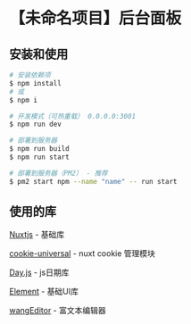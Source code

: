 # 【未命名项目】后台面板

## 安装和使用

```bash
# 安装依赖项
$ npm install
# 或
$ npm i

# 开发模式（可热重载） 0.0.0.0:3001
$ npm run dev

# 部署到服务器
$ npm run build
$ npm run start

# 部署到服务器（PM2） - 推荐
$ pm2 start npm --name "name" -- run start
```

## 使用的库
[Nuxtjs](https://nuxtjs.org) - 基础库

[cookie-universal](https://github.com/microcipcip/cookie-universal) - nuxt cookie 管理模块

[Day.js](https://day.js.org) - js日期库

[Element](https://element.eleme.cn) - 基础UI库

[wangEditor](https://www.wangeditor.com) - 富文本编辑器
